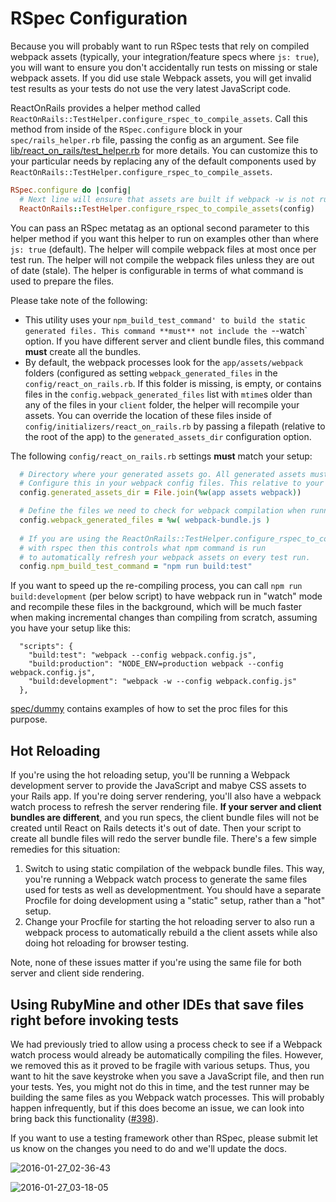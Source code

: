 # RSpec Configuration
Because you will probably want to run RSpec tests that rely on compiled webpack assets (typically, your integration/feature specs where `js: true`), you will want to ensure you don't accidentally run tests on missing or stale webpack assets. If you did use stale Webpack assets, you will get invalid test results as your tests do not use the very latest JavaScript code.

ReactOnRails provides a helper method called `ReactOnRails::TestHelper.configure_rspec_to_compile_assets`. Call this method from inside of the `RSpec.configure` block in your `spec/rails_helper.rb` file, passing the config as an argument. See file [lib/react_on_rails/test_helper.rb](../../lib/react_on_rails/test_helper.rb) for more details. You can customize this to your particular needs by replacing any of the default components used by `ReactOnRails::TestHelper.configure_rspec_to_compile_assets`.

```ruby
RSpec.configure do |config|
  # Next line will ensure that assets are built if webpack -w is not running to build the bundles
  ReactOnRails::TestHelper.configure_rspec_to_compile_assets(config)
```

You can pass an RSpec metatag as an optional second parameter to this helper method if you want this helper to run on examples other than where `js: true` (default). The helper will compile webpack files at most once per test run. The helper will not compile the webpack files unless they are out of date (stale). The helper is configurable in terms of what command is used to prepare the files.

Please take note of the following:
- This utility uses your `npm_build_test_command' to build the static generated files. This command **must** not include the `--watch` option. If you have different server and client bundle files, this command **must** create all the bundles.
- By default, the webpack processes look for the `app/assets/webpack` folders (configured as setting `webpack_generated_files` in the `config/react_on_rails.rb`. If this folder is missing, is empty, or contains files in the `config.webpack_generated_files` list with `mtime`s older than any of the files in your `client` folder, the helper will recompile your assets. You can override the location of these files inside of `config/initializers/react_on_rails.rb` by passing a filepath (relative to the root of the app) to the `generated_assets_dir` configuration option.

The following `config/react_on_rails.rb` settings **must** match your setup:
```ruby
  # Directory where your generated assets go. All generated assets must go to the same directory.
  # Configure this in your webpack config files. This relative to your Rails root directory.
  config.generated_assets_dir = File.join(%w(app assets webpack))

  # Define the files we need to check for webpack compilation when running tests.
  config.webpack_generated_files = %w( webpack-bundle.js )
  
  # If you are using the ReactOnRails::TestHelper.configure_rspec_to_compile_assets(config)
  # with rspec then this controls what npm command is run
  # to automatically refresh your webpack assets on every test run.
  config.npm_build_test_command = "npm run build:test"
```

If you want to speed up the re-compiling process, you can call `npm run build:development` (per below script) to have webpack run in "watch" mode and recompile these files in the background, which will be much faster when making incremental changes than compiling from scratch, assuming you have your setup like this:

```
  "scripts": {
    "build:test": "webpack --config webpack.config.js",
    "build:production": "NODE_ENV=production webpack --config webpack.config.js",
    "build:development": "webpack -w --config webpack.config.js"
  },
```

[spec/dummy](../../spec/dummy) contains examples of how to set the proc files for this purpose.

## Hot Reloading
If you're using the hot reloading setup, you'll be running a Webpack development server to provide the JavaScript and mabye CSS assets to your Rails app. If you're doing server rendering, you'll also have a webpack watch process to refresh the server rendering file. **If your server and client bundles are different**, and you run specs, the client bundle files will not be created until React on Rails detects it's out of date. Then your script to create all bundle files will redo the server bundle file. There's a few simple remedies for this situation:

1. Switch to using static compilation of the webpack bundle files. This way, you're running a Webpack watch process to generate the same files used for tests as well as developmentment. You should have a separate Procfile for doing development using a "static" setup, rather than a "hot" setup.
2. Change your Procfile for starting the hot reloading server to also run a webpack process to automatically rebuild a the client assets while also doing hot reloading for browser testing.

Note, none of these issues matter if you're using the same file for both server and client side rendering.

## Using RubyMine and other IDEs that save files right before invoking tests
We had previously tried to allow using a process check to see if a Webpack watch process would already be automatically compiling the files. However, we removed this as it proved to be fragile with various setups. Thus, you want to hit the save keystroke when you save a JavaScript file, and then run your tests. Yes, you might not do this in time, and the test runner may be building the same files as you Webpack watch processes. This will probably happen infrequently, but if this does become an issue, we can look into bring back this functionality ([#398](https://github.com/shakacode/react_on_rails/pull/398)).

If you want to use a testing framework other than RSpec, please submit let us know on the changes you need to do and we'll update the docs.

![2016-01-27_02-36-43](https://cloud.githubusercontent.com/assets/1118459/12611951/7c56d070-c4a4-11e5-8a80-9615f99960d9.png)

![2016-01-27_03-18-05](https://cloud.githubusercontent.com/assets/1118459/12611975/a8011654-c4a4-11e5-84f9-1baca4835b4b.png)
